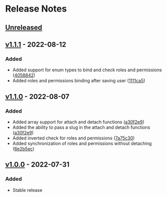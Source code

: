 # Release Notes

## [Unreleased](https://github.com/Kerigard/laravel-roles/compare/v1.1.1...master)

## [v1.1.1](https://github.com/Kerigard/laravel-roles/compare/v1.1.0...v1.1.1) - 2022-08-12

### Added

- Added support for enum types to bind and check roles and permissions ([4058842](https://github.com/Kerigard/laravel-roles/commit/4058842c4345e01a913a1065eba30959518da5cc))
- Added roles and permissions binding after saving user ([1111ca5](https://github.com/Kerigard/laravel-roles/commit/1111ca503775b13b03c9eff7b686ebdea980d0ee))

## [v1.1.0](https://github.com/Kerigard/laravel-roles/compare/v1.0.0...v1.1.0) - 2022-08-07

### Added

- Added array support for attach and detach functions ([a30f2e9](https://github.com/Kerigard/laravel-roles/commit/a30f2e9ada0956131ed600de26cfe5e84cf8847b))
- Added the ability to pass a slug in the attach and detach functions ([a30f2e9](https://github.com/Kerigard/laravel-roles/commit/a30f2e9ada0956131ed600de26cfe5e84cf8847b))
- Added inverted check for roles and permissions ([7a75c30](https://github.com/Kerigard/laravel-roles/commit/7a75c30208905d90347e038a14c826c475a305d1))
- Added synchronization of roles and permissions without detaching ([6e2b5ec](https://github.com/Kerigard/laravel-roles/commit/6e2b5ec44bb392bcb89c1d11b90c96ecef9f4b34))

## [v1.0.0](https://github.com/Kerigard/laravel-roles/compare/c19fc61220140f3c0c205b2d3d4586f05810600c...v1.0.0) - 2022-07-31

### Added

- Stable release
